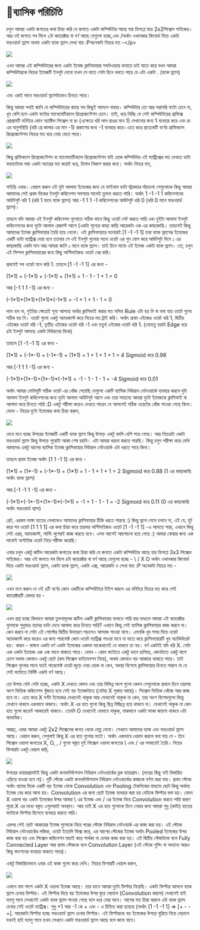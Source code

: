# ব্যাসিক পরিচিতি

চলুন আমরা একটা জগতের কথা চিন্তা করি যে জগতে একটা কম্পিউটার আছে যার ডিসপ্লে মাত্র 2x2পিক্সেল সাইজের। আর ওই জগতে সব মিলে ২টা ক্যারেক্টার বা বর্ণ আছে যেগুলো হচ্ছে,এবং /অর্থাৎ ওখানকার কিবোর্ড দিয়ে একটা ফরওয়ার্ড স্ল্যাস অথবা একটা ব্যাক স্ল্যাস লেখা যায় :Pঅনেকটা নিচের মত -&lt;/p&gt;

![](https://nuhil.files.wordpress.com/2017/05/screen-shot-2017-05-20-at-8-51-18-pm.png)

এখন আমরা এই কম্পিউটারের জন্য একটা ইমেজ ক্লাসিফায়ার সফটওয়্যার বানাতে চাই যাতে করে যখন আমরা কম্পিউটারকে নিচের ইমেজটি ইনপুট দেবো তখন সে যাতে সেটা চিনে বলতে পারে যে এটা একটা \. \(ব্যাক স্ল্যাস\)

![](https://nuhil.files.wordpress.com/2017/05/screen-shot-2017-05-20-at-8-52-13-pm.png)

এবং একই ভাবে ফরওয়ার্ড স্ল্যাসটাকেও চিনতে পারে।

কিন্তু আমরা সবাই জানি যে কম্পিউটারের কাছে সব কিছুই আসলে নাম্বার। কম্পিউটার তো আর সরাসরি ফটো চেনে না, খুব বেশি হলে একটা ফটোর ম্যাথেমেটিক্যাল রিপ্রেজেন্টেশন চেনে। তাই, ধরে নিচ্ছি যে সেই কম্পিউটারের গ্রাফিক্স প্রোগ্রামটি মনিটরে কোন অ্যাক্টিভ পিক্সেল বা রং \(এক্ষেত্রে ধরি লাল রঙের মান 1\) দেখানোর জন্য 1 ব্যবহার করে এবং রং এর অনুপস্থিতি \(ধরি গ্রে কালার এর মান -1\) প্রকাশের জন্য -1 ব্যবহার করে।এতে করে প্রত্যেকটি বর্ণের গ্রাফিক্যাল রিপ্রেজেন্টেশন নিচের মত ধরে নেয়া যেতে পারে।

![](https://nuhil.files.wordpress.com/2017/05/screen-shot-2017-05-20-at-8-53-34-pm.png)

কিন্তু গ্রাফিক্যাল রিপ্রেজেন্টেশন বা ম্যাথেম্যাটিক্যাল রিপ্রেজেন্টেশন যাই হোক কম্পিউটার এই ম্যাট্রিক্সের মত দেখতে ডাটা ফরম্যাটকে লম্বা একটা অ্যারের মত করেই ধরে, হিসাব নিকাশ করার জন্য। অর্থাৎ নিচের মত,

![](https://nuhil.files.wordpress.com/2017/05/screen-shot-2017-05-20-at-8-54-38-pm.png?w=687)

পাইছি এবার। খেয়াল করুন এই দুটা আলাদা ইমেজের জন্য যে ফাইনাল ডাটা স্ট্রাকচার দাঁড়ালো সেগুলোকে কিন্তু আমরা আমাদের সেই প্রথম দিকের ইনপুট কম্বিনেশন সমস্যার সাথেই তুলনা করতে পারি। অর্থাৎ 1 -1 -1 1 কম্বিনেশনের আউটপুট ধরি 1 \(ধরি 1 মানে ব্যাক স্ল্যাস\) আর -1 1 1 -1 কম্বিনেশনের আউটপুট ধরি 0 \(ধরি 0 মানে ফরওয়ার্ড স্ল্যাস\)।

তাহলে যদি আমরা এই ইনপুট কম্বিনেশন গুলোতে সঠিক ভাবে কিছু ওয়েট সেট করতে পারি এবং দুইটা আলাদা ইনপুট কম্বিনেশনের জন্য দুটো আলাদা রেজাল্ট আসে \(একটা শূন্যের কাছা কাছি আরেকটা এক এর কাছাকাছি। তাহলেই কিন্তু আমাদের ইমেজ ক্লাসিফায়ার তৈরি হয়ে গেলো। ওই ক্লাসিফায়ারে যতবারই \[1 -1 -1 1\] তথা ব্যাক স্ল্যাসের ইমেজের একটি ডাটা ম্যাট্রিক্স দেয়া হবে ততবার সে ওই ইনপুট গুলোর সাথে ওয়েট এর গুন যোগ করে আউটপুট দিবে ১ এর কাছাকাছি একটা মান আর আমরা জানি ১ মানে ব্যাক স্ল্যাস। তাই চিনে যাবো এই ইমেজ একটা ব্যাক স্ল্যাস। তো, চলুন এই সিম্পল ক্লাসিফায়ারের জন্য কিছু অপ্টিমাইজড ওয়েট বের করি।

প্রথমেই সব ওয়েট মনে করি 1. তাহলে \[1 -1 -1 1\] এর জন্য -

\(1\*1\) + \(-1\*1\) + \(-1\*1\) + \(1\*1\) = 1 - 1 - 1 + 1 = 0

আর \[-1 1 1 -1\] এর জন্য -

\(-1\*1\)+\(1\*1\)+\(1\*1\)\*\(-1\*1\) = -1 + 1 + 1 - 1 = 0

লাভ হল না, দুইটার ক্ষেত্রেই শূন্য আসছে অর্থার ক্লাসিফাই করার মত সলিড Rule এটা হয় নি বা বলা যায় ওয়েট গুলো সঠিক হয় নি। ওয়েট গুলো একটু অ্যাডজাস্ট করে নিচের মত ট্রাই করি। অর্থাৎ প্রথম এইজের ওয়েট ধরি 1, দ্বিতীয় এইজের ওয়েট ধরি -1, তৃতীয় এইজের ওয়েট ধরি -1 এবং চতুর্থ এইজের ওয়েট ধরি 1. \(যেহেতু চারটা Edge ধরে ৪টা ইনপুট আসছে একটা নিউরনের দিকে\)

তাহলে \[1 -1 -1 1\] এর জন্য -

\(1\*1\) + \(-1\*-1\) + \(-1\*-1\) + \(1\*1\) = 1 + 1 + 1 + 1 = 4 Sigmoid করে 0.98

আর \[-1 1 1 -1\] এর জন্য -

\(-1\*1\)+\(1\*-1\)+\(1\*-1\)\*\(-1\*1\) = -1 - 1 - 1 - 1 = -4 Sigmoid করে 0.01

অর্থাৎ আমরা মোটামুটি সঠিক ওয়েট এর খোঁজ পেয়েছি যেগুলো একটি ব্যাসিক নিউরাল নেটওয়ার্কে ব্যবহার করলে দুটা আলাদা ইনপুট কম্বিনেশনের জন্য দুটো আলাদা আউটপুট আসে এবং তার সাহায্যে আমরা দুটো ইমেজকে ক্লাসিফাই বা আলাদা করে চিনতে পারি :D একটু পরীক্ষা করেও দেখতে পারেন যে আসলেই সঠিক ওয়েটের খোঁজ পাওয়া গেছে কিনা। যেমন - নিচের দুটো ইমেজের কথা চিন্তা করুন,

![](https://nuhil.files.wordpress.com/2017/05/screen-shot-2017-05-20-at-8-56-00-pm.png)

দেখে মনে হচ্ছে উপরের ইমেজটি একটি ব্যাক স্ল্যাস কিন্তু উপড়ে একটু কালি বেশি পরে গেছে। আর নিচেরটা একটা ফরওয়ার্ড স্ল্যাস কিন্তু উপড়ে পুরোটা আকা শেষ হয়নি। এটা আমরা ধারনা করতে পারছি। কিন্তু চলুন পরীক্ষা করে দেখি আমাদের একটু আগের ব্যাসিক ইমেজ ক্লাসিফায়ার নিউরাল নেটওয়ার্ক এটা ধরতে পারে কিনা।

তাহলে প্রথম ইমেজ অর্থাৎ \[1 1 -1 1\] এর জন্য -

\(1\*1\) + \(1\*-1\) + \(-1\*-1\) + \(1\*1\) = 1 - 1 + 1 + 1 = 2 Sigmoid করে 0.88 \(1 এর কাছাকাছি অর্থাৎ ব্যাক স্ল্যাস\)

আর \[-1 -1 1 -1\] এর জন্য -

\(-1\*1\)+\(-1\*-1\)+\(1\*-1\)\*\(-1\*1\) = -1 + 1 - 1 - 1 = -2 Sigmoid করে 0.11 \(0 এর কাছাকাছি অর্থাৎ ফরওয়ার্ড ল্যাস\)

গ্রেট, এরকম ভাঙ্গা হাতের লেখাকেও আমাদের ক্লাসিফায়ার ঠিকি ধরতে পারছে :\) কিন্তু ভুলে গেলে চলবে না, এই যে, হুট করে সব ওয়েট \[1 1 1 1\] এর কথা চিন্তা করে তারপর অপ্টিমাইজড ওয়েট \[1 -1 -1 1\] -এ আসতে পারা, এখানে কিন্তু সেই এরর, অ্যাডজাস্ট, লার্নিং লুপেরই কাজ করতে হবে। এসব আগেই আলোচনা হয়ে গেছে :\) আমরা বোঝার জন্য এক লাফেই অপ্টাইজ ওয়েট নিয়ে পরীক্ষা করেছি।

এবার চলুন একটু জটিল আরেকটা জগতের কথা চিন্তা করি যে জগতে একটা কম্পিউটার আছে যার ডিসপ্লে 3x3 পিক্সেল সাইজের। আর ওই জগতে সব মিলে ৪টা ক্যারেক্টার বা বর্ণ আছে যেগুলো হচ্ছে - \ / X O অর্থাৎ ওখানকার কিবোর্ড দিয়ে একটা ফরওয়ার্ড স্ল্যাস, একটা ব্যাক স্ল্যাস, একটা এক্স, আরেকটা ও লেখা যায় :P অনেকটা নিচের মত -

![](https://nuhil.files.wordpress.com/2017/05/screen-shot-2017-05-20-at-8-57-42-pm.png)

এখন মনে করুন যে ওই ৪টি বর্ণের কোন একটিকে কম্পিউটারে টাইপ করলে এর মনিটরে নিচের মত করে সেই ক্যারেক্টারটি রেন্ডার হয় -

![](https://nuhil.files.wordpress.com/2017/05/screen-shot-2017-05-20-at-8-58-28-pm.png)

এখন প্রশ্ন হচ্ছে কিভাবে আমরা তুলনামূলক জটিল একটি ক্লাসিফায়ার বানাতে পারি যার মাধ্যমে আমরা এই ক্যারেক্টার গুলোকে শুধুমাত্র তাদের ডাটা দেখে আলাদা করে চিনতে পারি? এখানে কিন্তু সেই ব্যাসিক ক্লাসিফায়ার কাজ করবে না। কেন করবে না সেটা এই পোস্টের দ্বিতীয় উদাহরণ পড়লেও আন্দাজ পাওয়া যাবে। এমনকি খুব সময় দিয়ে ওয়েট অ্যাডজাস্ট করে করেও এর জন্য পারফেক্ট কোন ওয়েট ম্যাট্রিক্স পাওয়া যাবে না যাতে করে ক্লাসিফায়ারটি খুব অ্যাকিউরেট হয়। কারন - বাস্তবে একটা বর্ণ একটা ইমেজের একদম মাঝেখানেই যে থাকবে তা নয়। বর্ণ একটাই যদি ধরি X. সেটা এক একটা ইমেজে এক এক ভাবে থাকতে পারে। যেমন - কোন ফটোতে একটু ডানে চাপিয়ে, কোনটাতে একটু বাপে চেপে অথবা কোথাও একটু ছোট \(কম পিক্সেল ডাইমেনশন নিয়ে\), অথবা কোথাও বড় আকারে থাকতে পারে। তাই পিক্সেল গুলোর সাথে যতই পারেফেক্ট ওয়েট জুড়ে দেয়া হোক না কেন, অবস্থা বিশেষে ক্লাসিফায়ার চিনতে পারবে না যে সেই ফটোতে নির্দিষ্ট একটা বর্ণ আছে।

তো উপায় যেটা সেটা হচ্ছে, একটা X দেখতে কেমন এবং তার বিভিন্ন অংশ গুলো কেমন সেগুলোকে প্রথমে চিনে তারপর অংশ ভিত্তিক কম্বিনেশন খুঁজতে হবে সেই বড় ইমেজটাতে \(যেটায় X লুকায় আছে\)। পিক্সেল ভিত্তিক খোঁজে আর কাজ হবে না। এতে করে X বর্ণটা ইমেজের যেখানেই থাকুক আর যেভাবেই থাকুক না কেন, তার অংশ বিশেষগুলো কিন্তু যেখানে থাকবে একভাবে থাকবে। অর্থাৎ X এর হাত গুলো কিন্তু ছিন্ন বিচ্ছিন্ন হয়ে থাকবে না। যেখানেই থাকুক না কেন হাত গুলো জয়েন্ট আকারেই থাকবে। তেমনি O যেখানেই যেভাবে থাকুক, মাঝখানে একটা ফাকা জায়গা থাকবে এটা স্বাভাবিক।

আচ্ছা, এবার আমরা একটু 2x2 পিক্সেলের জগত থেকে হেল্প নেবো। সেখানে আমাদের ব্যাক এবং ফরওয়ার্ড স্ল্যাস আছে। খেয়াল করুন, সেগুলাই কিন্তু X এর হাত গুলোর মতই। অর্থাৎ একভাবে খেয়াল করলে বলা যায় যে - তিন পিক্সেল ওয়ালা জগতের X, O, \, / গুলো বস্তুত দুই পিক্সেল ওয়ালা জগতের \ এবং / এর সমন্বয়েই তৈরি। নিচের ফিগারটা একটু খেয়াল করি,

![](https://nuhil.files.wordpress.com/2017/05/screen-shot-2017-05-20-at-8-59-46-pm.png?w=687)

উপরের ডায়ারগ্রামটাই কিন্তু একটা কনভলিউশনাল নিউরাল নেটওয়ার্কের ব্লক ডায়াগ্রাম। \(ভয়ের কিছু নাই বিস্তারিত এড়িয়ে যাওয়া হবে না\)। দুটি স্টেজে একটা কনভলিউশনাল নিউরাল নেটওয়ার্কের কাজকে বর্ণনা করা যায়। প্রথম স্টেজে অর্থাৎ বামের দিকে একটি বড় ইমেজ থেকে Convolution এবং Pooling টেকনিকের মাধ্যমে ছোট কিন্তু অর্থবহ ইমেজ বের করে আনা হয়। Convolution এর জন্য ছোট ইমেজ ব্যবহার করা হয় যেটাকে ফিল্টার বলা হয়। যেমন X ওয়ালা বড় একটা ইমেজের উপর আমরা \ এর ইমেজ এবং / এর ইমেজ নিয়ে Convolution করতে পারি কারণ পুরো X এর মধ্যে বস্তুত এগুলোরই অবস্থান। আর তাই X এর হাত গুলোকে চিনে নেয়ার জন্য আমরা শুধু \(কাটা\) হাতের ফটোকে ফিল্টার হিসেবে ব্যবহার করতে পারি।

এরপর সেই ছোট আকারের ইমেজ গুলোকে নিয়ে পরের স্টেজে নিউরাল নেটওয়ার্ক এর কাজ করা হয়। এই স্টেজে নিউরাল নেটওয়ার্কের লজিক, ওয়েট ইত্যাদি ফিক্স করে, এর আগের স্টেজের ইমেজ অর্থাৎ Pooled ইমেজের উপর কাজ করা হয় এবং পিক্সেল কম্বিনেশন যাচাই করে পার্থক্য বা চেনার কাজ করা হয়। এই দ্বিতীয় স্টেজটাকে বলে Fully Connected Layer আর প্রথম স্টেজকে বলে Convolution Layer \(এই স্টেজে পুলিং বা অন্যান্য আরও কিছু ফাংশনের ব্যবহার থাকতে পারে\)।

একটু বিস্তারিতভাবে এবার এই কাজ গুলো করে দেখি। নিচের ফিগারটি খেয়াল করুন,

![](https://nuhil.files.wordpress.com/2017/05/screen-shot-2017-05-20-at-9-00-38-pm.png?w=687)

এখানে বাম পাশে একটা X ওয়ালা ইমেজ আছে। তার ডানে আমরা দুটো ফিল্টার নিয়েছি। একটা ফিল্টার আসলে ব্যাক স্ল্যাস চেনার ফিল্টার। এই ফিল্টার দিয়ে বড় ইমেজের উপর ঘুরে বেড়ালে \(Convolution করলে\) যেখানেই হাই ভ্যালু পাবে সেখানেই একটা ব্যাক স্ল্যাস পাওয়া গেছে বলে ধরে নেয়া যাবে। আগের মত চিন্তা করলে এটা ব্যাক স্ল্যাস চেনার সেই ওয়েট ম্যাট্রিক্স। শুধু +1 আর -1 কে + এবং - এ চিহ্নিত করা হয়েছে \(অর্থাৎ \[1 -1 -1 1\] =&gt; \[+ - - +\]. আরেকটা ফিল্টার হচ্ছে ফরওয়ার্ড স্ল্যাস চেনার ফিল্টার। এই ফিল্টারকে বড় ইমেজের উপড়ে ঘুরিয়ে নিয়ে বেড়ালে যখনই হাই ভ্যালু পাবে তখন সেখানে একটা ফরওয়ার্ড স্ল্যাস আছে বলে জানা যাবে।

